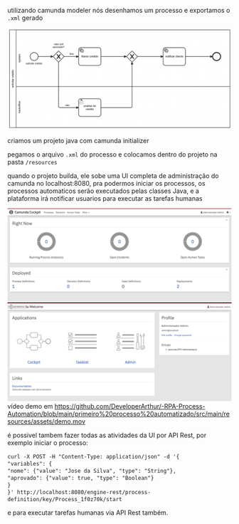 utilizando camunda modeler nós desenhamos um processo e exportamos o `.xml` gerado

![obj](src/main/resources/assets/bpmn.png)

criamos um projeto java com camunda initializer

pegamos o arquivo `.xml` do processo e colocamos dentro do projeto na pasta `/resources`

quando o projeto builda, ele sobe uma UI completa de administração do camunda no localhost:8080, 
pra podermos iniciar os processos, os processos automaticos serão executados pelas classes Java,
e a plataforma irá notificar usuarios para executar as tarefas humanas

![obj](src/main/resources/assets/admin.png)
![obj](src/main/resources/assets/admin2.png)
vídeo demo em https://github.com/DeveloperArthur/-RPA-Process-Automation/blob/main/primeiro%20processo%20automatizado/src/main/resources/assets/demo.mov

é possivel tambem fazer todas as atividades da UI por API Rest, por exemplo iniciar o processo:

    curl -X POST -H "Content-Type: application/json" -d '{
    "variables": {
    "nome": {"value": "Jose da Silva", "type": "String"},
    "aprovado": {"value": true, "type": "Boolean"}
    }
    }' http://localhost:8080/engine-rest/process-definition/key/Process_1f0z70k/start

e para executar tarefas humanas via API Rest também.